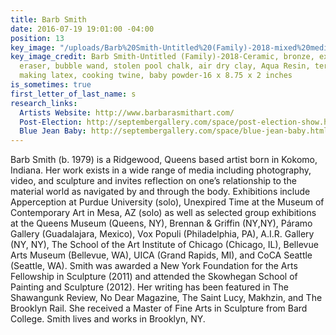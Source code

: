 ```yaml
---
title: Barb Smith
date: 2016-07-19 19:01:00 -04:00
position: 13
key_image: "/uploads/Barb%20Smith-Untitled%20(Family)-2018-mixed%20media-16x8.75x2%20inches-web%20res.jpg"
key_image_credit: Barb Smith-Untitled (Family)-2018-Ceramic, bronze, extracted pencil
  eraser, bubble wand, stolen pool chalk, air dry clay, Aqua Resin, terracotta, mask
  making latex, cooking twine, baby powder-16 x 8.75 x 2 inches
is_sometimes: true
first_letter_of_last_name: s
research_links:
  Artists Website: http://www.barbarasmithart.com/
  Post-Election: http://septembergallery.com/space/post-election-show.html
  Blue Jean Baby: http://septembergallery.com/space/blue-jean-baby.html
---
```


Barb Smith (b. 1979) is a Ridgewood, Queens based artist born in Kokomo, Indiana. Her work exists in a wide range of media including photography, video, and sculpture and invites reflection on one’s relationship to the material world as navigated by and through the body. Exhibitions include Apperception at Purdue University (solo), Unexpired Time at the Museum of Contemporary Art in Mesa, AZ (solo) as well as selected group exhibitions at the Queens Museum (Queens, NY), Brennan & Griffin (NY,NY), Páramo Gallery (Guadalajara, Mexico), Vox Populi (Philadelphia, PA), A.I.R. Gallery (NY, NY), The School of the Art Institute of Chicago (Chicago, IL), Bellevue Arts Museum (Bellevue, WA), UICA (Grand Rapids, MI), and CoCA Seattle (Seattle, WA). Smith was awarded a New York Foundation for the Arts Fellowship in Sculpture (2011) and attended the Skowhegan School of Painting and Sculpture (2012). Her writing has been featured in The Shawangunk Review, No Dear Magazine, The Saint Lucy, Makhzin, and The Brooklyn Rail. She received a Master of Fine Arts in Sculpture from Bard College. Smith lives and works in Brooklyn, NY.